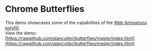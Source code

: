 Chrome Butterflies
==================

This demo showcases some of the capabilities of the [Web Animations polyfill](https://github.com/web-animations/web-animations-js).  
View the demo: [https://rawgithub.com/alancutter/butterflies/master/index.html](https://rawgithub.com/alancutter/butterflies/master/index.html)

